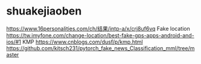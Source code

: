 # shuakejiaoben
https://www.16personalities.com/ch/结果/intp-a/x/crj8uf6vq
Fake location https://tw.imyfone.com/change-location/best-fake-gps-apps-android-and-ios/#1
KMP https://www.cnblogs.com/dusf/p/kmp.html
https://github.com/kitsch231/pytorch_fake_news_Classification_mml/tree/master
